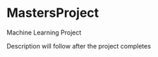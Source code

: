 # MastersProject
Machine Learning Project
<p>
    Description will follow after the project completes
</p>
